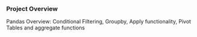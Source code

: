 ### Project Overview

 Pandas Overview: Conditional Filtering, Groupby, Apply functionality, Pivot Tables and aggregate functions


